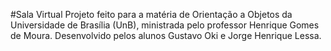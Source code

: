 #Sala Virtual
Projeto feito para a matéria de Orientação a Objetos da Universidade de Brasília (UnB), ministrada pelo professor Henrique Gomes de Moura. Desenvolvido pelos alunos Gustavo Oki e Jorge Henrique Lessa.
